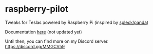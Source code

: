 # raspberry-pilot
Tweaks for Teslas powered by Raspberry Pi (inspired by [spleck/panda](https://github.com/spleck/panda/tree/master/examples/marsmode))

Documentation [here](https://gernby.github.io/raspberry-pilot/) (not updated yet)

Until then, you can find more on my Discord server.
https://discord.gg/MMGCVh9
